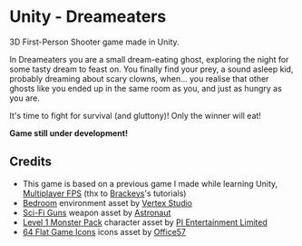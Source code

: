 # Unity - Dreameaters

3D First-Person Shooter game made in Unity.

In Dreameaters you are a small dream-eating ghost, exploring the night for some tasty dream to feast on.
You finally find your prey, a sound asleep kid, probably dreaming about scary clowns, when... you realise that other ghosts like you ended up in the same room as you, and just as hungry as you are.

It's time to fight for survival (and gluttony)!
Only the winner will eat!

**Game still under development!**

## Credits

* This game is based on a previous game I made while learning Unity, [Multiplayer FPS](https://github.com/oddlord/unity-projects/tree/master/MultiplayerFPS) (thx to [Brackeys](http://brackeys.com/)'s tutorials)
* [Bedroom](https://assetstore.unity.com/packages/3d/props/interior/bedroom-9337) environment asset by [Vertex Studio](https://assetstore.unity.com/publishers/2053)
* [Sci-Fi Guns](https://assetstore.unity.com/packages/3d/props/guns/sci-fi-guns-88461) weapon asset by [Astronaut](https://assetstore.unity.com/publishers/24538)
* [Level 1 Monster Pack](https://assetstore.unity.com/packages/3d/characters/creatures/level-1-monster-pack-77703) character asset by [PI Entertainment Limited](https://assetstore.unity.com/publishers/10960)
* [64 Flat Game Icons](https://assetstore.unity.com/packages/2d/gui/icons/64-flat-game-icons-36440) icons asset by [Office57](https://assetstore.unity.com/publishers/13242)
